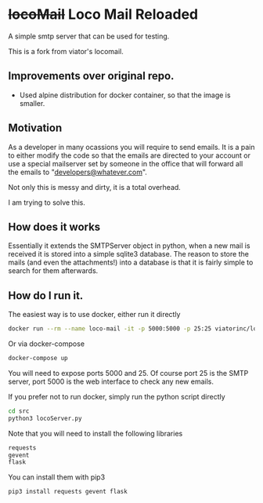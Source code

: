 # ~~locoMail~~ Loco Mail Reloaded
A simple smtp server that can be used for testing.

This is a fork from viator's locomail.

## Improvements over original repo.

* Used alpine distribution for docker container, so that the image is smaller.

## Motivation
As a developer in many ocassions you will require to send emails. It is a pain to either modify the code so that
the emails are directed to your account or use a special mailserver set by someone in the office that will forward
all the emails to "developers@whatever.com".

Not only this is messy and dirty, it is a total overhead.

I am trying to solve this.

## How does it works
Essentially it extends the SMTPServer object in python, when a new mail is received it is stored into a simple
sqlite3 database. The reason to store the mails (and even the attachments!) into a database is that it is fairly
simple to search for them afterwards.

## How do I run it.
The easiest way is to use docker, either run it directly

```bash
docker run --rm --name loco-mail -it -p 5000:5000 -p 25:25 viatorinc/locomail
```

Or via docker-compose

```bash
docker-compose up
```

You will need to expose ports 5000 and 25. Of course port 25 is the SMTP server, port 5000 is the web interface
to check any new emails.

If you prefer not to run docker, simply run the python script directly

```bash
cd src
python3 locoServer.py
```

Note that you will need to install the following libraries

```bash
requests
gevent
flask
```

You can install them with pip3

```bash
pip3 install requests gevent flask
```